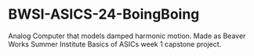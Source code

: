 # BWSI-ASICS-24-BoingBoing
Analog Computer that models damped harmonic motion.
Made as Beaver Works Summer Institute Basics of ASICs week 1 capstone project. 
